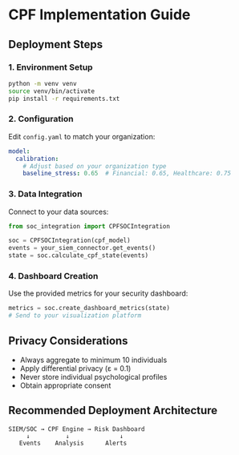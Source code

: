 # CPF Implementation Guide

## Deployment Steps

### 1. Environment Setup

```bash
python -m venv venv
source venv/bin/activate
pip install -r requirements.txt
```

### 2. Configuration

Edit `config.yaml` to match your organization:

```yaml
model:
  calibration:
    # Adjust based on your organization type
    baseline_stress: 0.65  # Financial: 0.65, Healthcare: 0.75
```

### 3. Data Integration

Connect to your data sources:

```python
from soc_integration import CPFSOCIntegration

soc = CPFSOCIntegration(cpf_model)
events = your_siem_connector.get_events()
state = soc.calculate_cpf_state(events)
```

### 4. Dashboard Creation

Use the provided metrics for your security dashboard:

```python
metrics = soc.create_dashboard_metrics(state)
# Send to your visualization platform
```

## Privacy Considerations

- Always aggregate to minimum 10 individuals
- Apply differential privacy (ε = 0.1)
- Never store individual psychological profiles
- Obtain appropriate consent

## Recommended Deployment Architecture

```
SIEM/SOC → CPF Engine → Risk Dashboard
     ↓          ↓              ↓
   Events    Analysis      Alerts
```
